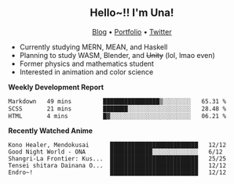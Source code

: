 <h2 align="center">
  Hello~!! I'm Una!
</h2>

<p align="center">
  <a href="https://anarchy.website/">Blog</a> &bull;
  <a href="https://una-ada.github.io/">Portfolio</a> &bull;
  <a href="https://twitter.com/xn__z7x">Twitter</a>
</p>

- Currently studying MERN, MEAN, and Haskell
- Planning to study WASM, Blender, and ~~Unity~~ (lol, lmao even)
- Former physics and mathematics student
- Interested in animation and color science

**Weekly Development Report**

<!--START_SECTION:waka-->

```txt
Markdown   49 mins         ████████████████▒░░░░░░░░   65.31 %
SCSS       21 mins         ███████░░░░░░░░░░░░░░░░░░   28.48 %
HTML       4 mins          █▓░░░░░░░░░░░░░░░░░░░░░░░   06.21 %
```

<!--END_SECTION:waka-->

**Recently Watched Anime**

<!-- RECENT-ANIME:START -->

    Kono Healer, Mendokusai      █████████████████████████   12/12
    Good Night World - ONA       ████████████░░░░░░░░░░░░░   6/12
    Shangri-La Frontier: Kus...  █████████████████████████   25/25
    Tensei shitara Dainana O...  █████████████████████████   12/12
    Endro~!                      █████████████████████████   12/12
<!-- RECENT-ANIME:END -->
